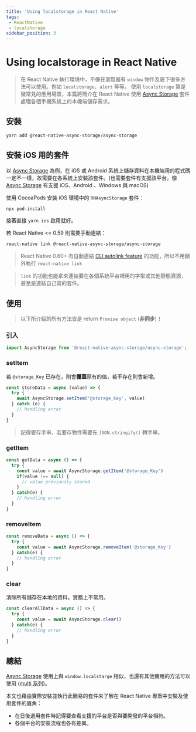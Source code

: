 ```yaml
---
title: 'Using localstorage in React Native'
tags:
 - ReactNative
 - localstorage
sidebar_position: 3
---
```


# Using localstorage in React Native
> 在 React Native 執行環境中，不像在瀏覽器有 `window` 物件及底下很多方法可以使用。例如 `localstorage`、`alert` 等等。
> 使用 `localstorage` 算是蠻常見的應用場景，本篇將簡介在 React Native 使用 [Async Storage](https://react-native-async-storage.github.io/async-storage/) 套件處理各個手機系統上的本機端儲存需求。

## 安裝
```bash
yarn add @react-native-async-storage/async-storage
```

## 安裝 iOS 用的套件
以 [Async Storage](https://react-native-async-storage.github.io/async-storage/) 為例，在 iOS 或 Android 系統上儲存資料在本機端用的程式碼一定不一樣，故需要在各系統上安裝該套件。(也需要套件有支援該平台，像 [Async Storage](https://react-native-async-storage.github.io/async-storage/) 有支援 iOS、Android 、Windows 與 macOS)

使用 CocoaPods 安裝 iOS 環境中的 `RNAsyncStorage` 套件：
```bash
npx pod-install
```

接著直接 `yarn ios` 啟用就好。

若 React Native <= 0.59 則需要手動連結：
```bash
react-native link @react-native-async-storage/async-storage
```

> React Native 0.60+ 有自動連結 [CLI autolink feature](https://github.com/react-native-community/cli/blob/master/docs/autolinking.md) 的功能，所以不用額外執行 `react-native link`

> `link` 的功能也能拿來連結要在各個系統平台裡用的字型或其他靜態資源，甚至是連結自己寫的套件。

## 使用

> 以下所介紹的所有方法皆是 return `Promise object` (**非同步**)！

### 引入
```js
import AsyncStorage from '@react-native-async-storage/async-storage';
```

### setItem

若 `@storage_Key` 已存在，則會**覆蓋**原有的值，若不存在則會新增。

```js
const storeData = async (value) => {
  try {
    await AsyncStorage.setItem('@storage_Key', value)
  } catch (e) {
    // handling error
  }
}
```

> 記得要存字串，若要存物件需要先 `JSON.stringify()` 轉字串。

### getItem

```js
const getData = async () => {
  try {
    const value = await AsyncStorage.getItem('@storage_Key')
    if(value !== null) {
      // value previously stored
    }
  } catch(e) {
    // handling error
  }
}
```

### removeItem

```js
const removeData = async () => {
  try {
    const value = await AsyncStorage.removeItem('@storage_Key')
  } catch(e) {
    // handling error
  }
}
```

### clear
清除所有儲存在本地的資料，實務上不常用。

```js
const clearAllData = async () => {
  try {
    const value = await AsyncStorage.clear()
  } catch(e) {
    // handling error
  }
}
```

## 總結
[Async Storage](https://react-native-async-storage.github.io/async-storage/) 使用上與 `window.localstarge` 相似，也還有其他實用的方法可以使用 ([multi 系列](https://react-native-async-storage.github.io/async-storage/docs/api#multiget))。

本文也藉由實際安裝並執行此簡易的套件來了解在 React Native 專案中安裝及使用套件的眉角：
- 在日後選用套件時記得要查看支援的平台是否與要開發的平台相符。
- 各個平台的安裝流程也各有差異。